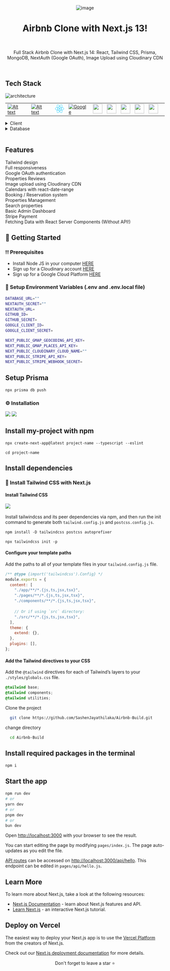 <div align="center">

![image](https://github.com/andrewtch88/airbnb-clone/assets/59404615/e739aad4-d645-4f35-a32f-fc1c8c3fc041)

# Airbnb Clone with Next.js 13!

<br />
<p>
Full Stack Airbnb Clone with Next.js 14: React, Tailwind CSS, Prisma, MongoDB, NextAuth (Google OAuth), Image Upload using Cloudinary CDN  
</p>
</div>
<br />

## Tech Stack

![architecture](https://github.com/andrewtch88/airbnb-clone/assets/59404615/8fe6130b-169b-4c94-bfed-fb2624d7c50b)
<br />

<table>
    <tr>
        <td>
<a href="#"><img src="https://github.com/andrewtch88/airbnb-clone/assets/59404615/412246f9-3717-44e6-95ac-e5b85d5432a6" alt="Alt text" width="60" height="60" /></a>
        </td>
        <td>
<a href="#"><img src="https://github.com/andrewtch88/airbnb-clone/assets/59404615/27dae3a8-2375-412a-835c-05b90cf73b0c" alt="Alt text" width="60" height="60" /></a>
        </td>
        <td>
<a href="#"><img src="https://raw.githubusercontent.com/devicons/devicon/master/icons/react/react-original.svg" alt="" width="30" height="30" /></a>
        </td>
                <td>
<a href="#"><img src="https://user-images.githubusercontent.com/99184393/183096870-fdf58e59-d78c-44f4-bd1c-f9033c16d907.png" alt="Google" width="30" height="30" /></a>
        </td>
                        <td>
<a href="#"><img src="https://user-images.githubusercontent.com/99184393/179383376-874f547c-4e6f-4826-850e-706b009e7e2b.png" alt="" width="30" height="30" /></a>
        </td>
                              <td>
<a href="#"><img src="https://user-images.githubusercontent.com/99184393/181918664-569af962-756c-438c-b350-294f042e6f61.png" alt="" width="30" height="30" /></a>
        </td>
                        <td>
<a href="#"><img src="https://user-images.githubusercontent.com/99184393/180462270-ea4a249c-627c-4479-9431-5c3fd25454c4.png" alt="" width="30" height="30" /></a>
        </td>
                                      <td>
<a href="#"><img src="https://user-images.githubusercontent.com/99184393/229775276-a7cb148b-7fbd-4334-a07f-f2223bc49f62.png" alt="" width="30"height="30"/></a>
        </td>
      <td>
<a href="#"><img src="https://user-images.githubusercontent.com/99184393/204170976-0e5c6e2a-2b41-483d-adbd-d5d1e40b8d15.png" alt="" width="30"height="30"/></a>
        </td>
        <td>
<a href="#"><img src="https://user-images.githubusercontent.com/99184393/214867309-7b59fa0e-c872-484e-bc8f-462896c54d2a.png" alt="" height="30"/></a>
        </td>
    </tr>
</table>

<details>
  <summary>Client</summary>
  <ul>
    <li><a href="https://#/">Typescript</a></li>
    <li><a href="https://nextjs.org/">Next.js</a></li>
    <li><a href="https://reactjs.org/">React.js</a></li>
    <li><a href="https://tailwindcss.com/">TailwindCSS</a></li>
    <li><a href="https://www.prisma.io">Prisma</a></li>
    <li><a href="https://stripe.com/">Stripe</a></li>
  </ul>
</details>

<details>
<summary>Database</summary>
  <ul>
  <li><a href="https://firebase.google.com">Mongodb</a></li>
  <li><a href="https://cloudinary.com/">Cloudinary</a></li>
  </ul>
</details>

<br />

## Features
Tailwind design\
Full responsiveness\
Google OAuth authentication\
Properties Reviews\
Image upload using Cloudinary CDN\
Calendars with react-date-range\
Booking / Reservation system\
Properties Management\
Search properties\
Basic Admin Dashboard\
Stripe Payment\
Fetching Data with React Server Components (Without API!)

## :toolbox: Getting Started

### :bangbang: Prerequisites

- Install Node JS in your computer <a href='https://nodejs.org/en/'>HERE</a>
- Sign up for a Cloudinary account <a href='https://cloudinary.com/'>HERE</a>
- Sign up for a Google Cloud Platform <a href='https://console.cloud.google.com/'>HERE</a>

### :key: Setup Environment Variables (.env and .env.local file)
```bash
DATABASE_URL=""
NEXTAUTH_SECRET=""
NEXTAUTH_URL=
GITHUB_ID=
GITHUB_SECRET=
GOOGLE_CLIENT_ID=
GOOGLE_CLIENT_SECRET=
```

```bash
NEXT_PUBLIC_GMAP_GEOCODING_API_KEY=
NEXT_PUBLIC_GMAP_PLACES_API_KEY=
NEXT_PUBLIC_CLOUDINARY_CLOUD_NAME=""
NEXT_PUBLIC_STRIPE_API_KEY=
NEXT_PUBLIC_STRIPE_WEBHOOK_SECRET=
```

## Setup Prisma
```bash
npx prisma db push
```

### :gear: Installation

![](https://img.shields.io/badge/React-20232A?style=for-the-badge&logo=react&logoColor=61DAFB)
![](https://img.shields.io/badge/next.js-20232A?style=for-the-badge&logo=next.js&logoColor=61DAFB)

## Install my-project with npm
```
npx create-next-app@latest project-name --typescript --eslint
```

```
cd project-name
```

## Install dependencies

### :test_tube: Install Tailwind CSS with Next.js

#### Install Tailwind CSS

![](https://img.shields.io/badge/Tailwind_CSS-38B2AC?style=for-the-badge&logo=tailwind-css&logoColor=white)

Install tailwindcss and its peer dependencies via npm, and then run the init command to generate both `tailwind.config.js` and `postcss.config.js`.

```
npm install -D tailwindcss postcss autoprefixer
```

```
npx tailwindcss init -p
```

#### Configure your template paths

Add the paths to all of your template files in your `tailwind.config.js` file.
<br>

```js
/** @type {import('tailwindcss').Config} */
module.exports = {
  content: [
    "./app/**/*.{js,ts,jsx,tsx}",
    "./pages/**/*.{js,ts,jsx,tsx}",
    "./components/**/*.{js,ts,jsx,tsx}",

    // Or if using `src` directory:
    "./src/**/*.{js,ts,jsx,tsx}",
  ],
  theme: {
    extend: {},
  },
  plugins: [],
};
```

#### Add the Tailwind directives to your CSS

Add the `@tailwind` directives for each of Tailwind’s layers to your `./styles/globals.css` file.

```css
@tailwind base;
@tailwind components;
@tailwind utilities;
```

Clone the project

```bash
  git clone https://github.com/SashenJayathilaka/Airbnb-Build.git
```

change directory

```bash
  cd Airbnb-Build
```

## Install required packages in the terminal
```
npm i
```

## Start the app
```bash
npm run dev
# or
yarn dev
# or
pnpm dev
# or
bun dev
```

Open [http://localhost:3000](http://localhost:3000) with your browser to see the result.

You can start editing the page by modifying `pages/index.js`. The page auto-updates as you edit the file.

[API routes](https://nextjs.org/docs/api-routes/introduction) can be accessed on [http://localhost:3000/api/hello](http://localhost:3000/api/hello). This endpoint can be edited in `pages/api/hello.js`.

## Learn More

To learn more about Next.js, take a look at the following resources:

- [Next.js Documentation](https://nextjs.org/docs) - learn about Next.js features and API.
- [Learn Next.js](https://nextjs.org/learn) - an interactive Next.js tutorial.

## Deploy on Vercel

The easiest way to deploy your Next.js app is to use the [Vercel Platform](https://vercel.com/new?utm_medium=default-template&filter=next.js&utm_source=create-next-app&utm_campaign=create-next-app-readme) from the creators of Next.js.

Check out our [Next.js deployment documentation](https://nextjs.org/docs/deployment) for more details.

<div align="center">Don't forget to leave a star ⭐️</div>
